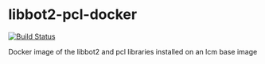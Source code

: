 # libbot2-pcl-docker

[![Build Status](http://jenkins.box0.afdaniele.com/buildStatus/icon?job=Docker+AutoBuild+-+libbot2-pcl)](http://jenkins.box0.afdaniele.com/job/Docker%20AutoBuild%20-%20libbot2-pcl/)

Docker image of the libbot2 and pcl libraries installed on an lcm base image

